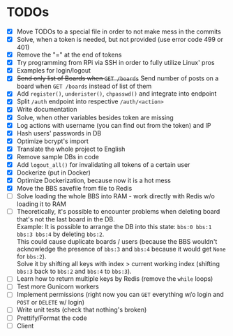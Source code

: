 # TODOs

- [x] Move TODOs to a special file in order to not make mess in the commits
- [x] Solve, when a token is needed, but not provided (use error code 499 or 401)
- [x] Remove the "=" at the end of tokens
- [x] Try programming from RPi via SSH in order to fully utilize Linux' pros
- [x] Examples for login/logout
- [x] ~~Send only list of Boards when `GET /boards`~~ Send number of posts on a board when `GET /boards` instead of list of them
- [x] Add `register()`, `underister()`, `chpasswd()` and integrate into endpoint
- [x] Split `/auth` endpoint into respective `/auth/<action>`
- [x] Write documentation
- [x] Solve, when other variables besides token are missing
- [x] Log actions with username (you can find out from the token) and IP
- [x] Hash users' passwords in DB
- [x] Optimize bcrypt's import
- [x] Translate the whole project to English
- [x] Remove sample DBs in code
- [x] Add `logout_all()` for invalidating all tokens of a certain user
- [x] Dockerize (put in Docker)
- [x] Optimize Dockerization, because now it is a hot mess
- [x] Move the BBS savefile from file to Redis
- [ ] Solve loading the whole BBS into RAM - work directly with Redis w/o loading it to RAM
- [ ] Theoretically, it's possible to encounter problems when deleting board that's not the last board in the DB. <br>
Example: It is possible to arrange the DB into this state: `bbs:0 bbs:1 bbs:3 bbs:4` by deleting `bbs:2`. <br>
This could cause duplicate boards / users (because the BBS wouldn't acknowledge the presence of `bbs:3` and `bbs:4` because it would get `None` for `bbs:2`). <br>
Solve it by shifting all keys with index > current working index (shifting `bbs:3` back to `bbs:2` and `bbs:4` to `bbs:3`).
- [ ] Learn how to return multiple keys by Redis (remove the `while` loops)
- [ ] Test more Gunicorn workers
- [ ] Implement permissions (right now you can `GET` everything w/o login and `POST` or `DELETE` w/ login)
- [ ] Write unit tests (check that nothing's broken)
- [ ] Prettify/Format the code
- [ ] Client